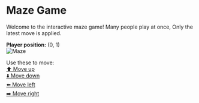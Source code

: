 # Maze Game  
Welcome to the interactive maze game! Many people play at once, Only the latest move is applied.

**Player position:** (0, 1)  
![Maze](https://github-maze-game.vercel.app/images/pos_0_1.png?t=1760724439802)

Use these to move:  
[⬆️ Move up](https://github-maze-game.vercel.app/move/0_1_w)  
[⬇️ Move down](https://github-maze-game.vercel.app/move/0_1_s)  
[⬅️ Move left](https://github-maze-game.vercel.app/move/0_1_a)  
[➡️ Move right](https://github-maze-game.vercel.app/move/0_1_d)
